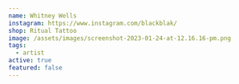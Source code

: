 ```yaml
---
name: Whitney Wells
instagram: https://www.instagram.com/blackblak/
shop: Ritual Tattoo
image: /assets/images/screenshot-2023-01-24-at-12.16.16-pm.png
tags:
  - artist
active: true
featured: false
---
```

